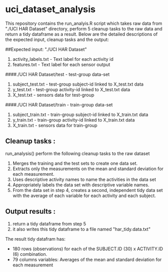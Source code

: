 # uci_dataset_analysis

This repository contains the run_analyis.R script which takes raw data 
from "./UCI HAR Dataset" directory, perform 5 cleanup tasks to the raw data and return
a tidy dataframe as a result.  Below are the detailed descriptions of the expected
input, cleanup tasks and the output:

##Expected input: "./UCI HAR Dataset"
1. activity_labels.txt - Text label for each activity id
2. features.txt - Text label for each sensor output

####./UCI HAR Dataset/test - test-group data-set 
1. subject_test.txt - test-group subject-id linked to X_test.txt data
2. y_test.txt - test-group activity-id linked to X_test.txt data
3. X_test.txt - sensors data for test-group

####./UCI HAR Dataset/train - train-group data-set
1. subject_train.txt - train-group subject-id linked to X_train.txt data
2. y_train.txt - train-group activity-id linked to X_train.txt data
3. X_train.txt - sensors data for train-group

## Cleanup tasks : 

run_analysis() perform the following cleanup tasks to the raw dataset

1. Merges the training and the test sets to create one data set.
2. Extracts only the measurements on the mean and standard deviation for 
   each measurement. 
3. Uses descriptive activity names to name the activities in the data set
4. Appropriately labels the data set with descriptive variable names. 
5. From the data set in step 4, creates a second, independent tidy data 
   set with the average of each variable for each activity and each subject.

## Output results : 

1. return a tidy dataframe from step 5
2. it also writes this tidy dataframe to a file named "har_tidy.data.txt"

The result tidy datafram has:
* 180 rows (observations) for each of the SUBJECT.ID (30) x ACTIVITY.ID (6) combination.
* 79 columns variables: Averages of the mean and standard deviation for each measurement
